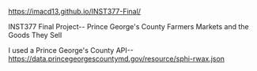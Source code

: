 https://imacd13.github.io/INST377-Final/

INST377 Final Project-- Prince George's County Farmers Markets and the Goods They Sell

I used a Prince George's County API-- https://data.princegeorgescountymd.gov/resource/sphi-rwax.json


